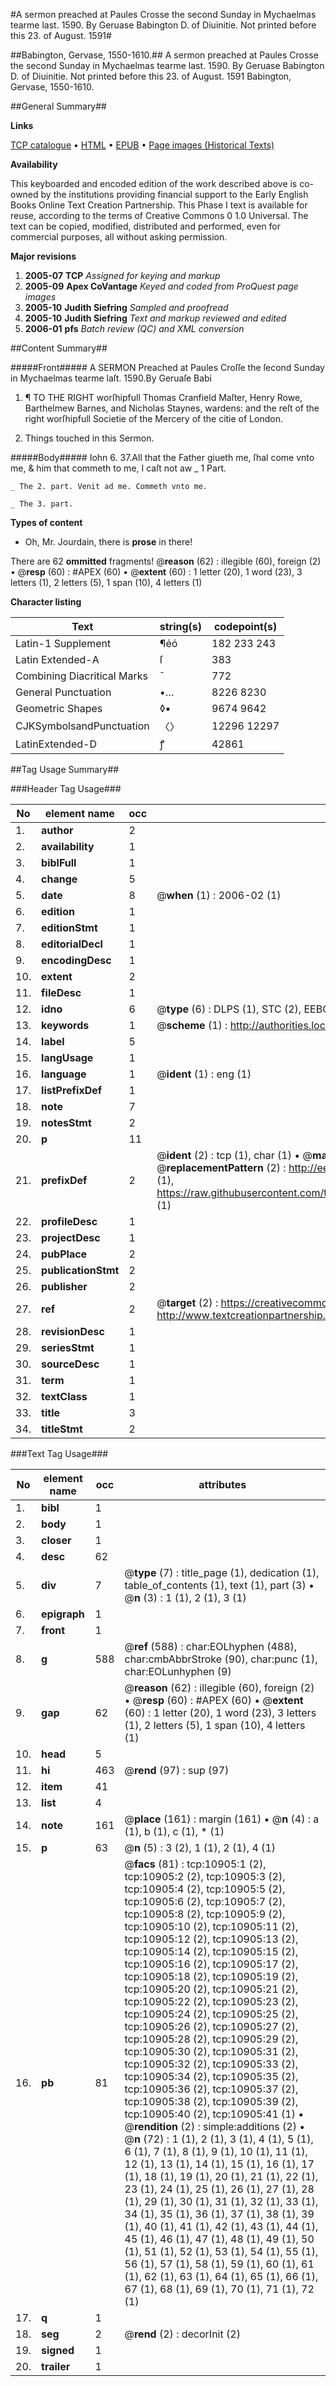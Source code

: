 #A sermon preached at Paules Crosse the second Sunday in Mychaelmas tearme last. 1590. By Geruase Babington D. of Diuinitie. Not printed before this 23. of August. 1591#

##Babington, Gervase, 1550-1610.##
A sermon preached at Paules Crosse the second Sunday in Mychaelmas tearme last. 1590. By Geruase Babington D. of Diuinitie. Not printed before this 23. of August. 1591
Babington, Gervase, 1550-1610.

##General Summary##

**Links**

[TCP catalogue](http://www.ota.ox.ac.uk/tcp/)  • 
[HTML](http://tei.it.ox.ac.uk/tcp/Texts-HTML/free/A00/A00801.html)  • 
[EPUB](http://tei.it.ox.ac.uk/tcp/Texts-EPUB/free/A00/A00801.epub) • 
[Page images (Historical Texts)](https://data.historicaltexts.jisc.ac.uk/view?pubId=eebo-99845972e&pageId=eebo-99845972e-10905-1)

**Availability**

This keyboarded and encoded edition of the
	       work described above is co-owned by the institutions
	       providing financial support to the Early English Books
	       Online Text Creation Partnership. This Phase I text is
	       available for reuse, according to the terms of Creative
	       Commons 0 1.0 Universal. The text can be copied,
	       modified, distributed and performed, even for
	       commercial purposes, all without asking permission.

**Major revisions**

1. __2005-07__ __TCP__ *Assigned for keying and markup*
1. __2005-09__ __Apex CoVantage__ *Keyed and coded from ProQuest page images*
1. __2005-10__ __Judith Siefring__ *Sampled and proofread*
1. __2005-10__ __Judith Siefring__ *Text and markup reviewed and edited*
1. __2006-01__ __pfs__ *Batch review (QC) and XML conversion*

##Content Summary##

#####Front#####
A SERMON Preached at Paules Croſſe the ſecond Sunday in Mychaelmas tearme laſt. 1590.By Geruaſe Babi
1. ¶ TO THE RIGHT worſhipfull Thomas Cranfield Maſter, Henry Rowe, Barthelmew Barnes, and Nicholas Staynes, wardens: and the reſt of the right worſhipfull Societie of the Mercery of the citie of London.

1. Things touched in this Sermon.

#####Body#####
Iohn 6. 37.All that the Father giueth me, ſhal come vnto me, & him that commeth to me, I caſt not aw
    _ 1 Part.

    _ The 2. part. Venit ad me. Commeth vnto me.

    _ The 3. part.

**Types of content**

  * Oh, Mr. Jourdain, there is **prose** in there!

There are 62 **ommitted** fragments! 
 @__reason__ (62) : illegible (60), foreign (2)  •  @__resp__ (60) : #APEX (60)  •  @__extent__ (60) : 1 letter (20), 1 word (23), 3 letters (1), 2 letters (5), 1 span (10), 4 letters (1)

**Character listing**


|Text|string(s)|codepoint(s)|
|---|---|---|
|Latin-1 Supplement|¶éó|182 233 243|
|Latin Extended-A|ſ|383|
|Combining             Diacritical Marks|̄|772|
|General Punctuation|•…|8226 8230|
|Geometric Shapes|◊▪|9674 9642|
|CJKSymbolsandPunctuation|〈〉|12296 12297|
|LatinExtended-D|ꝭ|42861|

##Tag Usage Summary##

###Header Tag Usage###

|No|element name|occ|attributes|
|---|---|---|---|
|1.|__author__|2||
|2.|__availability__|1||
|3.|__biblFull__|1||
|4.|__change__|5||
|5.|__date__|8| @__when__ (1) : 2006-02 (1)|
|6.|__edition__|1||
|7.|__editionStmt__|1||
|8.|__editorialDecl__|1||
|9.|__encodingDesc__|1||
|10.|__extent__|2||
|11.|__fileDesc__|1||
|12.|__idno__|6| @__type__ (6) : DLPS (1), STC (2), EEBO-CITATION (1), PROQUEST (1), VID (1)|
|13.|__keywords__|1| @__scheme__ (1) : http://authorities.loc.gov/ (1)|
|14.|__label__|5||
|15.|__langUsage__|1||
|16.|__language__|1| @__ident__ (1) : eng (1)|
|17.|__listPrefixDef__|1||
|18.|__note__|7||
|19.|__notesStmt__|2||
|20.|__p__|11||
|21.|__prefixDef__|2| @__ident__ (2) : tcp (1), char (1)  •  @__matchPattern__ (2) : ([0-9\-]+):([0-9IVX]+) (1), (.+) (1)  •  @__replacementPattern__ (2) : http://eebo.chadwyck.com/downloadtiff?vid=$1&page=$2 (1), https://raw.githubusercontent.com/textcreationpartnership/Texts/master/tcpchars.xml#$1 (1)|
|22.|__profileDesc__|1||
|23.|__projectDesc__|1||
|24.|__pubPlace__|2||
|25.|__publicationStmt__|2||
|26.|__publisher__|2||
|27.|__ref__|2| @__target__ (2) : https://creativecommons.org/publicdomain/zero/1.0/ (1), http://www.textcreationpartnership.org/docs/. (1)|
|28.|__revisionDesc__|1||
|29.|__seriesStmt__|1||
|30.|__sourceDesc__|1||
|31.|__term__|1||
|32.|__textClass__|1||
|33.|__title__|3||
|34.|__titleStmt__|2||


###Text Tag Usage###

|No|element name|occ|attributes|
|---|---|---|---|
|1.|__bibl__|1||
|2.|__body__|1||
|3.|__closer__|1||
|4.|__desc__|62||
|5.|__div__|7| @__type__ (7) : title_page (1), dedication (1), table_of_contents (1), text (1), part (3)  •  @__n__ (3) : 1 (1), 2 (1), 3 (1)|
|6.|__epigraph__|1||
|7.|__front__|1||
|8.|__g__|588| @__ref__ (588) : char:EOLhyphen (488), char:cmbAbbrStroke (90), char:punc (1), char:EOLunhyphen (9)|
|9.|__gap__|62| @__reason__ (62) : illegible (60), foreign (2)  •  @__resp__ (60) : #APEX (60)  •  @__extent__ (60) : 1 letter (20), 1 word (23), 3 letters (1), 2 letters (5), 1 span (10), 4 letters (1)|
|10.|__head__|5||
|11.|__hi__|463| @__rend__ (97) : sup (97)|
|12.|__item__|41||
|13.|__list__|4||
|14.|__note__|161| @__place__ (161) : margin (161)  •  @__n__ (4) : a (1), b (1), c (1), * (1)|
|15.|__p__|63| @__n__ (5) : 3 (2), 1 (1), 2 (1), 4 (1)|
|16.|__pb__|81| @__facs__ (81) : tcp:10905:1 (2), tcp:10905:2 (2), tcp:10905:3 (2), tcp:10905:4 (2), tcp:10905:5 (2), tcp:10905:6 (2), tcp:10905:7 (2), tcp:10905:8 (2), tcp:10905:9 (2), tcp:10905:10 (2), tcp:10905:11 (2), tcp:10905:12 (2), tcp:10905:13 (2), tcp:10905:14 (2), tcp:10905:15 (2), tcp:10905:16 (2), tcp:10905:17 (2), tcp:10905:18 (2), tcp:10905:19 (2), tcp:10905:20 (2), tcp:10905:21 (2), tcp:10905:22 (2), tcp:10905:23 (2), tcp:10905:24 (2), tcp:10905:25 (2), tcp:10905:26 (2), tcp:10905:27 (2), tcp:10905:28 (2), tcp:10905:29 (2), tcp:10905:30 (2), tcp:10905:31 (2), tcp:10905:32 (2), tcp:10905:33 (2), tcp:10905:34 (2), tcp:10905:35 (2), tcp:10905:36 (2), tcp:10905:37 (2), tcp:10905:38 (2), tcp:10905:39 (2), tcp:10905:40 (2), tcp:10905:41 (1)  •  @__rendition__ (2) : simple:additions (2)  •  @__n__ (72) : 1 (1), 2 (1), 3 (1), 4 (1), 5 (1), 6 (1), 7 (1), 8 (1), 9 (1), 10 (1), 11 (1), 12 (1), 13 (1), 14 (1), 15 (1), 16 (1), 17 (1), 18 (1), 19 (1), 20 (1), 21 (1), 22 (1), 23 (1), 24 (1), 25 (1), 26 (1), 27 (1), 28 (1), 29 (1), 30 (1), 31 (1), 32 (1), 33 (1), 34 (1), 35 (1), 36 (1), 37 (1), 38 (1), 39 (1), 40 (1), 41 (1), 42 (1), 43 (1), 44 (1), 45 (1), 46 (1), 47 (1), 48 (1), 49 (1), 50 (1), 51 (1), 52 (1), 53 (1), 54 (1), 55 (1), 56 (1), 57 (1), 58 (1), 59 (1), 60 (1), 61 (1), 62 (1), 63 (1), 64 (1), 65 (1), 66 (1), 67 (1), 68 (1), 69 (1), 70 (1), 71 (1), 72 (1)|
|17.|__q__|1||
|18.|__seg__|2| @__rend__ (2) : decorInit (2)|
|19.|__signed__|1||
|20.|__trailer__|1||
